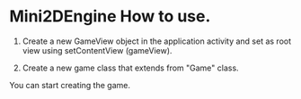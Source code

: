 # Mini2DEngine How to use.
1. Create a new GameView object in the application activity and set as root view using setContentView (gameView).

2. Create a new game class that extends from "Game" class.

You can start creating the game.

